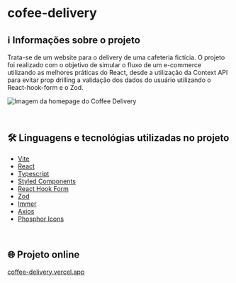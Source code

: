 # cofee-delivery

## ℹ️ Informações sobre o projeto
Trata-se de um website para o delivery de uma cafeteria fictícia. O projeto foi realizado com o objetivo de simular o fluxo de um 
e-commerce utilizando as melhores práticas do React, desde a utilização da Context API para evitar prop drilling 
a validação dos dados do usuário utilizando o React-hook-form e o Zod.

<img src="https://user-images.githubusercontent.com/107761789/204055797-e93ea701-5cf0-4b8a-9bc6-a3eb970c0761.png" alt="Imagem da homepage do Coffee Delivery"/>

&nbsp;

## 🛠️ Linguagens e tecnológias utilizadas no projeto
* [Vite](https://vitejs.dev/)
* [React](https://pt-br.reactjs.org/)
* [Typescript](https://www.typescriptlang.org/)
* [Styled Components](https://styled-components.com/)
* [React Hook Form](https://react-hook-form.com/)
* [Zod](https://zod.dev/)
* [Immer](https://immerjs.github.io/immer/)
* [Axios](https://axios-http.com/ptbr/)
* [Phosphor Icons](https://phosphoricons.com/)

&nbsp;

## 🌐 Projeto online
[coffee-delivery.vercel.app](https://cofee-delivery.vercel.app/)
